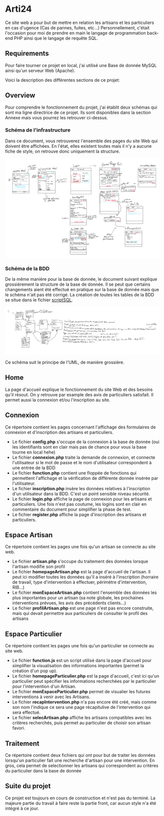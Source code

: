 # Arti24

Ce site web a pour but de mettre en relation les artisans et les particuliers en cas d'ugence (Cas de pannes, fuites, etc...)
Personnellement, c'était l'occasion pour moi de prendre en main le langage de programmation back-end PHP ainsi que le langage de requête SQL.

## Requirements
Pour faire tourner ce projet en local, j'ai utilisé une Base de donnée MySQL ainsi qu'un serveur Web (Apache).

Voici la description des différentes sections de ce projet:

## Overview
Pour comprendre le fonctionnement du projet, j'ai établit deux schémas qui sont ma ligne directrice de ce projet. Ils sont disponibles dans la section Annexe mais vous pourrez les retrouver ci-dessus.

### Schéma de l'infrastructure 
Dans ce document, vous retrouverez l'ensemble des pages du site Web qui doivent être affichées. En l'état, elles existent toutes mais il n'y a aucune fiche de style, on retrouve donc uniquement la structure.

![Overview](Annexe/Projet_Arti24.png "Structure du projet")

### Schéma de la BDD
De la même manière pour la base de donnée, le document suivant explique grossièrement la structure de la base de donnée. Il se peut que certains changements aient été effectué en pratique sur la base de donnée mais que le schéma n'ait pas été corrigé. La création de toutes les tables de la BDD se situe dans le fichier [scriptSQL](ScriptSQL/createTable2.sql).

![Overview](Annexe/Bases_De_donnees_Arti24.png "Structure de la BDD")

Ce schéma suit le principe de l'UML, de manière grossière.

## Home
La page d'accueil explique le fonctionnement du site Web et des besoins qu'il résout. On y retrouve par example des avis de particuliers satisfait. Il permet aussi la connexion et/ou l'inscription au site.

## Connexion
Ce répertoire contient les pages concernant l'affichage des formulaires de connexion et d'inscription des artisans et particuliers. 

 + Le fichier **config.php** s'occupe de la connexion à la base de donnée (oui les identifiants sont en clair mais pas de chance pour vous la base tourne en local hehe)
 + Le fichier **connexion.php** traite la demande de connexion, et connecte l'utilisateur si le mot de passe et le nom d'utilisateur correspondent à une entrée de la BDD
 + Le fichier **function.php** contient une floppée de fonctions qui permettent l'affichage et la vérification de différente donnée insérée par l'utilisateur.
 + Le fichier **inscription.php** insère les données relatives à l'inscription d'un utilisateur dans la BDD. C'est un point sensible niveau sécurité.
 + Le fichier **login.php** affiche la page de connexion pour les artisans et particuliers. Une fois n'est pas coutume, les logins sont en clair en commentaire du document pour simplifier la phase de test. 
 + Le fichier **register.php** affiche la page d'inscription des artisans et particuliers.

## Espace Artisan
Ce répertoire contient les pages une fois qu'un artisan se connecte au site web.

 + Le fichier **artisan.php** s'occupe du traitement des données lorsque l'artisan modifie son profil
 + Le fichier **homepageArtisan.php** est la page d'accueil de l'artisan. Il peut ici modifier toutes les données qu'il a inséré à l'inscription (horraire de travail, type d'intervention à effectuer, périmètre d'intervention, RIB...)
 + Le fichier **monEspaceArtisan.php** contient l'ensemble des données les plus importantes pour un artisan (sa note globale, les prochaines interventions prévues, les avis des précédents clients...)
 + Le fichier **profilArtisan.php** est une page n'est pas encore construite, mais qui devait permettre aux particuliers de consulter le profil des artisans

## Espace Particulier
Ce répertoire contient les pages une fois qu'un particulier se connecte au site web.

 + Le fichier **function.js** est un script utilisé dans la page d'accueil pour simplifier la visualisation des informations importantes (permet la création d'un pop up).
 + Le fichier **homepageParticulier.php** est la page d'accueil, c'est ici qu'un particulier peut spécifier les informations recherchées par le particulier pour l'intervention d'un Artisan.
 + Le fichier **monEspaceParticulier.php** permet de visualier les futures interventions à venir avec les Artisans.
 + Le fichier **recapIntervention.php** n'a pas encore été créé, mais comme son nom l'indique ce sera une page récapitulive de l'intervention qui sera effectué.
 + Le fichier **selecArtisan.php** affiche les artisans compatibles avec les critères recherchés, puis permet au particulier de choisir son artisan favori. 

## Traitement
Ce répertoire contient deux fichiers qui ont pour but de traiter les données lorsqu'un particulier fait une recherche d'artisan pour une intervention. En gros, cela permet de selectionner les artisans qui correspondent au critères du particulier dans la base de donnée

## Suite du projet
Ce projet est toujours en cours de construction et n'est pas du terminé. La majeure partie du travail à faire reste la partie front, car aucun style n'a été intégré à ce jour.
